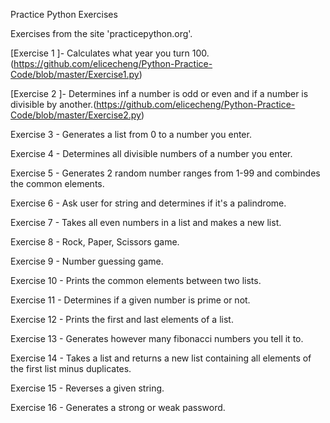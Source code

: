 Practice Python Exercises 

Exercises from the site 'practicepython.org'.

[Exercise 1 ]- Calculates what year you turn 100.(https://github.com/elicecheng/Python-Practice-Code/blob/master/Exercise1.py)

[Exercise 2 ]- Determines inf a number is odd or even and if a number is divisible by another.(https://github.com/elicecheng/Python-Practice-Code/blob/master/Exercise2.py)

Exercise 3 - Generates a list from 0 to a number you enter. 

Exercise 4 - Determines all divisible numbers of a number you enter. 

Exercise 5 - Generates 2 random number ranges from 1-99 and combindes the common elements. 

Exercise 6 - Ask user for string and determines if it's a palindrome. 

Exercise 7 - Takes all even numbers in a list and makes a new list.

Exercise 8 - Rock, Paper, Scissors game.

Exercise 9 - Number guessing game.

Exercise 10 - Prints the common elements between two lists.

Exercise 11 - Determines if a given number is prime or not.

Exercise 12 - Prints the first and last elements of a list.

Exercise 13 - Generates however many fibonacci numbers you tell it to.

Exercise 14 - Takes a list and returns a new list containing all elements of the first list minus duplicates.

Exercise 15 - Reverses a given string.

Exercise 16 - Generates a strong or weak password.

